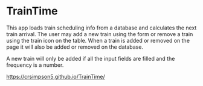 # TrainTime

This app loads train scheduling info from a database and calculates the next train arrival. The user may add a new train using the form or remove a train using the train icon on the table. When a train is added or removed on the page it will also be added or removed on the database.

A new train will only be added if all the input fields are filled and the frequency is a number.

https://crsimpson5.github.io/TrainTime/

